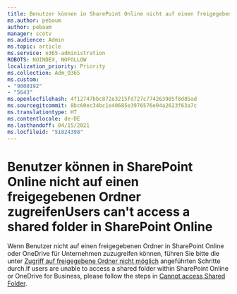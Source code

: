 ```yaml
---
title: Benutzer können in SharePoint Online nicht auf einen freigegebenen Ordner zugreifen
ms.author: pebaum
author: pebaum
manager: scotv
ms.audience: Admin
ms.topic: article
ms.service: o365-administration
ROBOTS: NOINDEX, NOFOLLOW
localization_priority: Priority
ms.collection: Adm_O365
ms.custom:
- "9000192"
- "5643"
ms.openlocfilehash: 4f12747bbc872e3215fd727c774263985f8d85ad
ms.sourcegitcommit: 8bc60ec34bc1e40685e3976576e04a2623f63a7c
ms.translationtype: HT
ms.contentlocale: de-DE
ms.lasthandoff: 04/15/2021
ms.locfileid: "51824398"
---
```

# <a name="users-cant-access-a-shared-folder-in-sharepoint-online"></a><span data-ttu-id="bee6d-102">Benutzer können in SharePoint Online nicht auf einen freigegebenen Ordner zugreifen</span><span class="sxs-lookup"><span data-stu-id="bee6d-102">Users can't access a shared folder in SharePoint Online</span></span>

<span data-ttu-id="bee6d-103">Wenn Benutzer nicht auf einen freigegebenen Ordner in SharePoint Online oder OneDrive für Unternehmen zuzugreifen können, führen Sie bitte die unter [Zugriff auf freigegebene Ordner nicht möglich](https://docs.microsoft.com/sharepoint/troubleshoot/sharing-and-permissions/cannot-access-shared-folder) angeführten Schritte durch.</span><span class="sxs-lookup"><span data-stu-id="bee6d-103">If users are unable to access a shared folder within SharePoint Online or OneDrive for Business, please follow the steps in [Cannot access Shared Folder](https://docs.microsoft.com/sharepoint/troubleshoot/sharing-and-permissions/cannot-access-shared-folder).</span></span>
